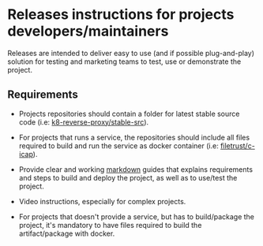 # Releases instructions for projects developers/maintainers

Releases are intended to deliver easy to use (and if possible plug-and-play) solution for testing and marketing teams to test, use or demonstrate the project.

## Requirements

- Projects repositories should contain a folder for latest stable source code (i.e: [k8-reverse-proxy/stable-src](https://github.com/k8-proxy/k8-reverse-proxy/tree/master/stable-src)).

- For projects that runs a service, the repositories should include all files required to build and run the service as docker container (i.e: [filetrust/c-icap](https://github.com/filetrust/c-icap)).

- Provide clear and working [markdown](https://guides.github.com/features/mastering-markdown) guides that explains requirements and steps to build and deploy the project, as well as to use/test the project.

- Video instructions, especially for complex projects.

- For projects that doesn't provide a service, but has to build/package the project, it's mandatory to have files required to build the artifact/package with docker.



